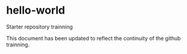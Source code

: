 # hello-world
Starter repository trainning

This document has been updated to reflect the continuity of the github trainning.
